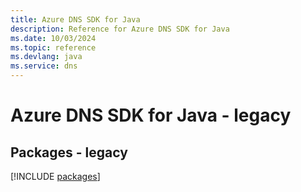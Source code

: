 ```yaml
---
title: Azure DNS SDK for Java
description: Reference for Azure DNS SDK for Java
ms.date: 10/03/2024
ms.topic: reference
ms.devlang: java
ms.service: dns
---
```

# Azure DNS SDK for Java - legacy
## Packages - legacy
[!INCLUDE [packages](dns-index.md)]
